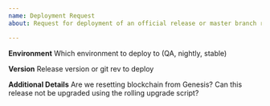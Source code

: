 ```yaml
---
name: Deployment Request
about: Request for deployment of an official release or master branch revision

---
```


**Environment**
Which environment to deploy to (QA, nightly, stable)

**Version**
Release version or git rev to deploy

**Additional Details**
Are we resetting blockchain from Genesis? Can this release not be upgraded
using the rolling upgrade script?
